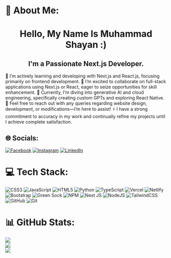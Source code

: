 # 💫 About Me:
<h1 align="center">Hello, My Name Is Muhammad Shayan :)</h1>
<h2 align="center">I'm a Passionate Next.js Developer.</h2>
🔭 I’m actively learning and developing with Next.js and React.js, focusing primarily on frontend development.  
👯 I’m excited to collaborate on full-stack applications using Next.js or React, eager to seize opportunities for skill enhancement.  
🌱 Currently, I’m diving into generative AI and cloud engineering, specifically creating custom GPTs and exploring React Native.  
💬 Feel free to reach out with any queries regarding website design, development, or modifications—I’m here to assist!  
⚡ I have a strong commitment to accuracy in my work and continually refine my projects until I achieve complete satisfaction.

## 🌐 Socials:
[![Facebook](https://img.shields.io/badge/Facebook-%231877F2.svg?logo=Facebook&logoColor=white)](https://www.facebook.com/profile.php?id=61556393203323) 
[![Instagram](https://img.shields.io/badge/Instagram-%23E4405F.svg?logo=Instagram&logoColor=white)](https://www.instagram.com/iamshayan40) 
[![LinkedIn](https://img.shields.io/badge/LinkedIn-%230077B5.svg?logo=linkedin&logoColor=white)](https://pk.linkedin.com/in/iamshayan40) 

# 💻 Tech Stack:
![CSS3](https://img.shields.io/badge/css3-%231572B6.svg?style=for-the-badge&logo=css3&logoColor=white) 
![JavaScript](https://img.shields.io/badge/javascript-%23323330.svg?style=for-the-badge&logo=javascript&logoColor=%23F7DF1E) 
![HTML5](https://img.shields.io/badge/html5-%23E34F26.svg?style=for-the-badge&logo=html5&logoColor=white) 
![Python](https://img.shields.io/badge/python-3670A0?style=for-the-badge&logo=python&logoColor=ffdd54) 
![TypeScript](https://img.shields.io/badge/typescript-%23007ACC.svg?style=for-the-badge&logo=typescript&logoColor=white) 
![Vercel](https://img.shields.io/badge/vercel-%23000000.svg?style=for-the-badge&logo=vercel&logoColor=white) 
![Netlify](https://img.shields.io/badge/netlify-%23000000.svg?style=for-the-badge&logo=netlify&logoColor=#00C7B7) 
![Bootstrap](https://img.shields.io/badge/bootstrap-%238511FA.svg?style=for-the-badge&logo=bootstrap&logoColor=white) 
![Green Sock](https://img.shields.io/badge/green%20sock-88CE02?style=for-the-badge&logo=greensock&logoColor=white) 
![NPM](https://img.shields.io/badge/NPM-%23CB3837.svg?style=for-the-badge&logo=npm&logoColor=white) 
![Next JS](https://img.shields.io/badge/Next-black?style=for-the-badge&logo=next.js&logoColor=white) 
![NodeJS](https://img.shields.io/badge/node.js-6DA55F?style=for-the-badge&logo=node.js&logoColor=white) 
![TailwindCSS](https://img.shields.io/badge/tailwindcss-%2338B2AC.svg?style=for-the-badge&logo=tailwind-css&logoColor=white) 
![GitHub](https://img.shields.io/badge/github-%23121011.svg?style=for-the-badge&logo=github&logoColor=white) 
![Git](https://img.shields.io/badge/git-%23F05033.svg?style=for-the-badge&logo=git&logoColor=white)

# 📊 GitHub Stats:
![](https://github-readme-stats.vercel.app/api?username=iamshayan40&theme=aura&hide_border=false&include_all_commits=true&count_private=true)  
![](https://github-readme-streak-stats.herokuapp.com/?user=iamshayan40&theme=aura&hide_border=false)  
![](https://github-readme-stats.vercel.app/api/top-langs/?username=iamshayan40&theme=aura&hide_border=false&include_all_commits=true&count_private=true&layout=compact)
